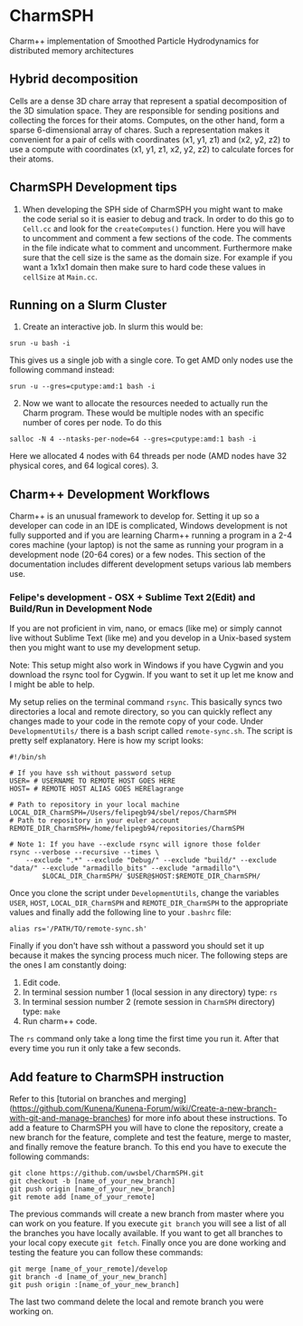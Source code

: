 # CharmSPH
Charm++ implementation of Smoothed Particle Hydrodynamics for distributed memory architectures

## Hybrid decomposition
Cells are a dense 3D chare array that represent a spatial decomposition of the 3D simulation space. They are responsible for sending positions and collecting the forces for their atoms. Computes, on the other hand, form a sparse 6-dimensional array of chares. Such a representation makes it convenient for a pair of cells with coordinates (x1, y1, z1) and (x2, y2, z2) to use a compute with coordinates (x1, y1, z1, x2, y2, z2) to calculate forces for their atoms.

## CharmSPH Development tips
1. When developing the SPH side of CharmSPH you might want to make the code serial so it is easier to debug and track. In order to do this go to `Cell.cc` and look for the `createComputes()` function. Here you will have to uncomment and comment a few sections of the code. The comments in the file indicate what to comment and uncomment. Furthermore make sure that the cell size is the same as the domain size. For example if you want a 1x1x1 domain then make sure to hard code these values in `cellSize` at `Main.cc`.

## Running on a Slurm Cluster
1. Create an interactive job. In slurm this would be: 
```
srun -u bash -i
```
This gives us a single job with a single core. To get AMD only nodes use the following command instead: 
```
srun -u --gres=cputype:amd:1 bash -i
```
2. Now we want to allocate the resources needed to actually run the Charm program. These would be multiple nodes with an specific number of cores per node. To do this
```
salloc -N 4 --ntasks-per-node=64 --gres=cputype:amd:1 bash -i
```
Here we allocated 4 nodes with 64 threads per node (AMD nodes have 32 physical cores, and 64 logical cores).
3. 
## Charm++ Development Workflows
Charm++ is an unusual framework to develop for. Setting it up so a developer can code in an IDE is complicated, Windows development is not fully supported and if you are learning Charm++ running a program in a 2-4 cores machine (your laptop) is not the same as running your program in a development node (20-64 cores) or a few nodes. This section of the documentation includes different development setups various lab members use. 

### Felipe's development - OSX + Sublime Text 2(Edit) and Build/Run in Development Node

If you are not proficient in vim, nano, or emacs (like me) or simply cannot live without Sublime Text (like me) and you develop in a Unix-based system then you might want to use my development setup. 

Note: This setup might also work in Windows if you have Cygwin and you download the rsync tool for Cygwin. If you want to set it up let me know and I might be able to help.

My setup relies on the terminal command `rsync`. This basically syncs two directories a local and remote directory, so you can quickly reflect any changes made to your code in the remote copy of your code. Under `DevelopmentUtils/` there is a bash script called `remote-sync.sh`. The script is pretty self explanatory. Here is how my script looks: 

```
#!/bin/sh

# If you have ssh without password setup
USER= # USERNAME TO REMOTE HOST GOES HERE
HOST= # REMOTE HOST ALIAS GOES HERElagrange

# Path to repository in your local machine
LOCAL_DIR_CharmSPH=/Users/felipegb94/sbel/repos/CharmSPH
# Path to repository in your euler account
REMOTE_DIR_CharmSPH=/home/felipegb94/repositories/CharmSPH

# Note 1: If you have --exclude rsync will ignore those folder
rsync --verbose --recursive --times \
    --exclude ".*" --exclude "Debug/" --exclude "build/" --exclude "data/" --exclude "armadillo_bits" --exclude "armadillo"\
        $LOCAL_DIR_CharmSPH/ $USER@$HOST:$REMOTE_DIR_CharmSPH/

```

Once you clone the script under `DevelopmentUtils`, change the variables `USER`, `HOST`, `LOCAL_DIR_CharmSPH` and `REMOTE_DIR_CharmSPH` to the appropriate values and finally add the following line to your `.bashrc` file:

```
alias rs='/PATH/TO/remote-sync.sh'
```

Finally if you don't have ssh without a password you should set it up because it makes the syncing process much nicer. The following steps are the ones I am constantly doing:

1. Edit code.
2. In terminal session number 1 (local session in any directory) type: `rs`
3. In terminal session number 2 (remote session in `CharmSPH` directory) type: `make`
4. Run charm++ code.

The `rs` command only take a long time the first time you run it. After that every time you run it only take a few seconds.

## Add feature to CharmSPH instruction

Refer to this [tutorial on branches and merging] (https://github.com/Kunena/Kunena-Forum/wiki/Create-a-new-branch-with-git-and-manage-branches) for more info about these instructions. To add a feature to CharmSPH you will have to clone the repository, create a new branch for the feature, complete and test the feature, merge to master, and finally remove the feature branch. To this end you have to execute the following commands:

```
git clone https://github.com/uwsbel/CharmSPH.git
git checkout -b [name_of_your_new_branch]
git push origin [name_of_your_new_branch]
git remote add [name_of_your_remote] 
```

The previous commands will create a new branch from master where you can work on you feature. If you execute `git branch` you will see a list of all the branches you have locally available. If you want to get all branches to your local copy execute `git fetch`. Finally once you are done working and testing the feature you can follow these commands:

```
git merge [name_of_your_remote]/develop
git branch -d [name_of_your_new_branch]
git push origin :[name_of_your_new_branch]
```

The last two command delete the local and remote branch you were working on.


